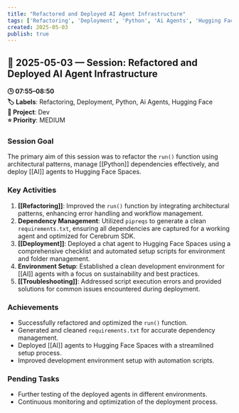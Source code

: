 ```yaml
---
title: "Refactored and Deployed AI Agent Infrastructure"
tags: ['Refactoring', 'Deployment', 'Python', 'Ai Agents', 'Hugging Face']
created: 2025-05-03
publish: true
---
```


## 📅 2025-05-03 — Session: Refactored and Deployed AI Agent Infrastructure

**🕒 07:55–08:50**  
**🏷️ Labels**: Refactoring, Deployment, Python, Ai Agents, Hugging Face  
**📂 Project**: Dev  
**⭐ Priority**: MEDIUM  


### Session Goal
The primary aim of this session was to refactor the `run()` function using architectural patterns, manage [[Python]] dependencies effectively, and deploy [[AI]] agents to Hugging Face Spaces.

### Key Activities
1. **[[Refactoring]]**: Improved the `run()` function by integrating architectural patterns, enhancing error handling and workflow management.
2. **Dependency Management**: Utilized `pipreqs` to generate a clean `requirements.txt`, ensuring all dependencies are captured for a working agent and optimized for Cerebrum SDK.
3. **[[Deployment]]**: Deployed a chat agent to Hugging Face Spaces using a comprehensive checklist and automated setup scripts for environment and folder management.
4. **Environment Setup**: Established a clean development environment for [[AI]] agents with a focus on sustainability and best practices.
5. **[[Troubleshooting]]**: Addressed script execution errors and provided solutions for common issues encountered during deployment.

### Achievements
- Successfully refactored and optimized the `run()` function.
- Generated and cleaned `requirements.txt` for accurate dependency management.
- Deployed [[AI]] agents to Hugging Face Spaces with a streamlined setup process.
- Improved development environment setup with automation scripts.

### Pending Tasks
- Further testing of the deployed agents in different environments.
- Continuous monitoring and optimization of the deployment process.
